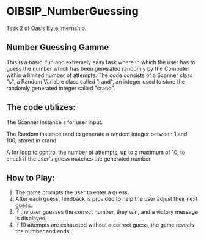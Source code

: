 # OIBSIP_NumberGuessing
Task 2 of Oasis Byte Internship. 
## Number Guessing Gamme
This is a basic, fun and extremely easy task where in which the user has to guess the number which has been generated randomly by the Computer within a limited number of attempts.
The code consists of a Scanner class "s", a Random Variable class called "rand", an integer used to store the randomly generated integer called "crand".


## The code utilizes:


The Scanner instance s for user input.

The Random instance rand to generate a random integer between 1 and 100, stored in crand.

A for loop to control the number of attempts, up to a maximum of 10, to check if the user's guess matches the generated number.


## How to Play:
1. The game prompts the user to enter a guess.
2. After each guess, feedback is provided to help the user adjust their next guess.
3. If the user guesses the correct number, they win, and a victory message is displayed.
4. If 10 attempts are exhausted without a correct guess, the game reveals the number and ends.
